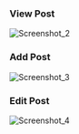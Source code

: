 
### View Post
![Screenshot_2](https://user-images.githubusercontent.com/75960970/204167265-deb849c1-dbb2-4955-9417-1c78edd5916d.png)

### Add Post
![Screenshot_3](https://user-images.githubusercontent.com/75960970/204167280-8eb73247-f31f-41b2-99a4-0583ec53fb26.png)

### Edit Post
![Screenshot_4](https://user-images.githubusercontent.com/75960970/204167287-128f5a85-a619-4105-b9d9-cdb87e3d7d44.png)
